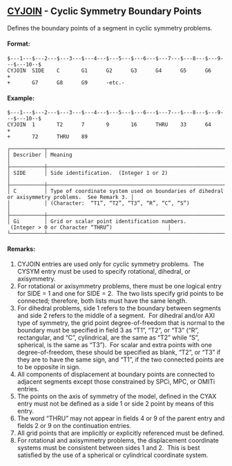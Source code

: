 ## [CYJOIN](https://help.hexagonmi.com/bundle/MSC_Nastran_2022.4/page/Nastran_Combined_Book/qrg/bulkc2/TOC.CYJOIN.xhtml) - Cyclic Symmetry Boundary Points

Defines the boundary points of a segment in cyclic symmetry problems.

#### Format:

```nastran
$---1---$---2---$---3---$---4---$---5---$---6---$---7---$---8---$---9---$---10--$
CYJOIN  SIDE    C       G1      G2      G3      G4      G5      G6      +       
+       G7      G8      G9      -etc.-                                          
```

#### Example:

```nastran
$---1---$---2---$---3---$---4---$---5---$---6---$---7---$---8---$---9---$---10--$
CYJOIN  1       T2      7       9       16      THRU    33      64      +       
+       72      THRU    89                                                      
```

```text
┌───────────┬──────────────────────────────────────────────────────────────────────────────────────────────────┐
│ Describer │ Meaning                                                                                          │
├───────────┼──────────────────────────────────────────────────────────────────────────────────────────────────┤
│ SIDE      │ Side identification.  (Integer 1 or 2)                                                           │
├───────────┼──────────────────────────────────────────────────────────────────────────────────────────────────┤
│ C         │ Type of coordinate system used on boundaries of dihedral or axisymmetry problems.  See Remark 3. │
│           │ (Character:  “T1”, “T2”, “T3”, “R”, “C”, “S”)                                                    │
├───────────┼──────────────────────────────────────────────────────────────────────────────────────────────────┤
│ Gi        │ Grid or scalar point identification numbers.  (Integer > 0 or Character “THRU”)                  │
└───────────┴──────────────────────────────────────────────────────────────────────────────────────────────────┘
```

#### Remarks:

1. CYJOIN entries are used only for cyclic symmetry problems.  The CYSYM entry must be used to specify rotational, dihedral, or axisymmetry.
2. For rotational or axisymmetry problems, there must be one logical entry for SIDE = 1 and one for SIDE = 2.  The two lists specify grid points to be connected; therefore, both lists must have the same length.
3. For dihedral problems, side 1 refers to the boundary between segments and side 2 refers to the middle of a segment.  For dihedral and/or AXI type of symmetry, the grid point degree-of-freedom that is normal to the boundary must be specified in field 3 as “T1”, “T2”, or “T3” (“R”, rectangular, and “C”, cylindrical, are the same as “T2” while “S”, spherical, is the same as “T3”).  For scalar and extra points with one degree-of-freedom, these should be specified as blank, “T2”, or “T3” if they are to have the same sign, and “T1”, if the two connected points are to be opposite in sign.
4. All components of displacement at boundary points are connected to adjacent segments except those constrained by SPCi, MPC, or OMITi entries.
5. The points on the axis of symmetry of the model, defined in the CYAX entry must not be defined as a side 1 or side 2 point by means of this entry.
6. The word “THRU” may not appear in fields 4 or 9 of the parent entry and fields 2 or 9 on the continuation entries.
7. All grid points that are implicitly or explicitly referenced must be defined.
8. For rotational and axisymmetry problems, the displacement coordinate systems must be consistent between sides 1 and 2.  This is best satisfied by the use of a spherical or cylindrical coordinate system.

